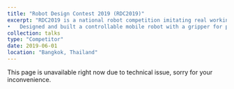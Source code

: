 ```yaml
---
title: "Robot Design Contest 2019 (RDC2019)"
excerpt: "RDC2019 is a national robot competition imitating real working experience. Participants from different regions of the country were randomly assigned into teams each contributed their expertise to successfully build robots. I took a step out of my comfort zone and was rewarded with invaluable technical and soft skills. <br/> •	Programed a fully automated line-tracking mobile robot using a PID controller. <br/>
•	Designed and built a controllable mobile robot with a gripper for performing pick and place tasks.<br/><br/> <img src='/images/talks_images/rdc1.jpg' width='450' height='450'> <img src='/images/talks_images/rdc2.jpg' width='450' height='450'>"
collection: talks
type: "Competitor"
date: 2019-06-01
location: "Bangkok, Thailand"
---
```

This page is unavailable right now due to technical issue, sorry for your inconvenience.